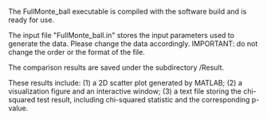 The FullMonte_ball executable is compiled with the software build and is ready for use. 

The input file "FullMonte_ball.in" stores the input parameters used to generate the data. Please change the data accordingly. IMPORTANT: do not change the order or the format of the file.

The comparison results are saved under the subdirectory /Result.

These results include:
  (1) a 2D scatter plot generated by MATLAB;
  (2) a visualization figure and an interactive window;
  (3) a text file storing the chi-squared test result, including chi-squared statistic and the corresponding p-value.

